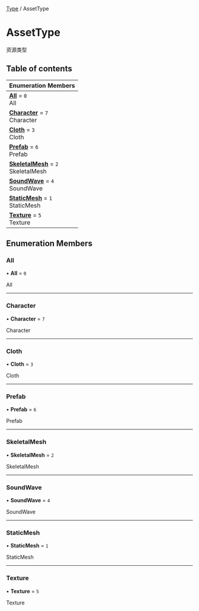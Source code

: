 [Type](../modules/Type.Type.md) / AssetType

# AssetType <Badge type="tip" text="Enumeration" /> <Score text="AssetType" />

资源类型

## Table of contents

| Enumeration Members |
| :-----|
| **[All](Type.AssetType.md#all)** = ``0`` <br> All|
| **[Character](Type.AssetType.md#character)** = ``7`` <br> Character|
| **[Cloth](Type.AssetType.md#cloth)** = ``3`` <br> Cloth|
| **[Prefab](Type.AssetType.md#prefab)** = ``6`` <br> Prefab|
| **[SkeletalMesh](Type.AssetType.md#skeletalmesh)** = ``2`` <br> SkeletalMesh|
| **[SoundWave](Type.AssetType.md#soundwave)** = ``4`` <br> SoundWave|
| **[StaticMesh](Type.AssetType.md#staticmesh)** = ``1`` <br> StaticMesh|
| **[Texture](Type.AssetType.md#texture)** = ``5`` <br> Texture|

## Enumeration Members

### All <Score text="All" /> 

• **All** = ``0``

All

___

### Character <Score text="Character" /> 

• **Character** = ``7``

Character

___

### Cloth <Score text="Cloth" /> 

• **Cloth** = ``3``

Cloth

___

### Prefab <Score text="Prefab" /> 

• **Prefab** = ``6``

Prefab

___

### SkeletalMesh <Score text="SkeletalMesh" /> 

• **SkeletalMesh** = ``2``

SkeletalMesh

___

### SoundWave <Score text="SoundWave" /> 

• **SoundWave** = ``4``

SoundWave

___

### StaticMesh <Score text="StaticMesh" /> 

• **StaticMesh** = ``1``

StaticMesh

___

### Texture <Score text="Texture" /> 

• **Texture** = ``5``

Texture
